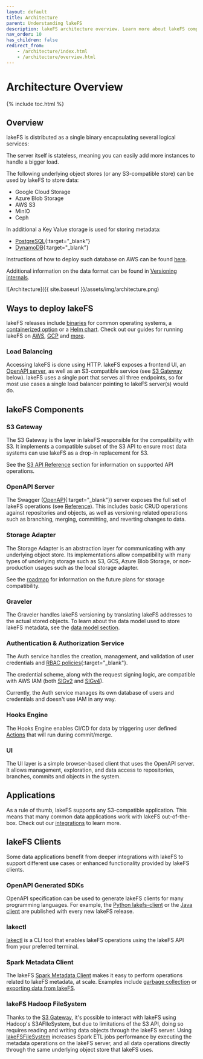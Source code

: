 ```yaml
---
layout: default
title: Architecture
parent: Understanding lakeFS
description: lakeFS architecture overview. Learn more about lakeFS components, including its S3 API gateway.
nav_order: 10
has_children: false
redirect_from:
    - /architecture/index.html
    - /architecture/overview.html
---
```

# Architecture Overview


{% include toc.html %}

## Overview

lakeFS is distributed as a single binary encapsulating several logical services:

The server itself is stateless, meaning you can easily add more instances to handle a bigger load.

The following underlying object stores (or any S3-compatible store) can be used by lakeFS to store data:

- Google Cloud Storage
- Azure Blob Storage
- AWS S3
- MinIO
- Ceph

In additional a Key Value storage is used for storing metadata:

- [PostgreSQL](https://www.postgresql.org/){:target="_blank"}
- [DynamoDB](https://aws.amazon.com/dynamodb/){:target="_blank"}

Instructions of how to deploy such database on AWS can be found [here](../deploy/aws.md#grant-dynamodb-permissions-to-lakefs).

Additional information on the data format can be found in [Versioning internals](../understand/how/versioning-internals.md).


![Architecture]({{ site.baseurl }}/assets/img/architecture.png)

## Ways to deploy lakeFS

lakeFS releases include [binaries](https://github.com/treeverse/lakeFS/releases) for common operating systems, a [containerized option](https://hub.docker.com/r/treeverse/lakefs) or 
a [Helm chart](https://artifacthub.io/packages/helm/lakefs/lakefs).
Check out our guides for running lakeFS on [AWS](../deploy/aws.md), [GCP](../deploy/gcp.md) and [more](../deploy).

### Load Balancing

Accessing lakeFS is done using HTTP.
lakeFS exposes a frontend UI, an [OpenAPI server](#openapi-server), as well as an S3-compatible service (see [S3 Gateway](#s3-gateway) below).
lakeFS uses a single port that serves all three endpoints, so for most use cases a single load balancer pointing
to lakeFS server(s) would do.

## lakeFS Components

### S3 Gateway

The S3 Gateway is the layer in lakeFS responsible for the compatibility with S3. It implements a compatible subset of the S3 API to ensure most data systems can use lakeFS as a drop-in replacement for S3.

See the [S3 API Reference](../reference/s3.md) section for information on supported API operations.

### OpenAPI Server

The Swagger ([OpenAPI](https://swagger.io/docs/specification/basic-structure/){:target="_blank"}) server exposes the full set of lakeFS operations (see [Reference](../reference/api.md)). This includes basic CRUD operations against repositories and objects, as well as versioning related operations such as branching, merging, committing, and reverting changes to data.

### Storage Adapter

The Storage Adapter is an abstraction layer for communicating with any underlying object store. 
Its implementations allow compatibility with many types of underlying storage such as S3, GCS, Azure Blob Storage, or non-production usages such as the local storage adapter.

See the [roadmap](../roadmap.md) for information on the future plans for storage compatibility. 

### Graveler

The Graveler handles lakeFS versioning by translating lakeFS addresses to the actual stored objects.
To learn about the data model used to store lakeFS metadata, see the [data model section](../understand/how/versioning-internals.md).

### Authentication & Authorization Service

The Auth service handles the creation, management, and validation of user credentials and [RBAC policies](https://en.wikipedia.org/wiki/Role-based_access_control){:target="_blank"}.

The credential scheme, along with the request signing logic, are compatible with AWS IAM (both [SIGv2](https://docs.aws.amazon.com/general/latest/gr/signature-version-2.html) and [SIGv4](https://docs.aws.amazon.com/general/latest/gr/signature-version-4.html)).

Currently, the Auth service manages its own database of users and credentials and doesn't use IAM in any way. 

### Hooks Engine

The Hooks Engine enables CI/CD for data by triggering user defined [Actions](../use_cases/cicd_for_data.md#using-hooks-as-data-quality-gates) that will run during commit/merge. 

### UI

The UI layer is a simple browser-based client that uses the OpenAPI server. It allows management, exploration, and data access to repositories, branches, commits and objects in the system.

## Applications

As a rule of thumb, lakeFS supports any S3-compatible application. This means that many common data applications work with lakeFS out-of-the-box.
Check out our [integrations](../integrations) to learn more.

## lakeFS Clients

Some data applications benefit from deeper integrations with lakeFS to support different use cases or enhanced functionality provided by lakeFS clients.

### OpenAPI Generated SDKs

OpenAPI specification can be used to generate lakeFS clients for many programming languages.
For example, the [Python lakefs-client](https://pypi.org/project/lakefs-client/) or the [Java client](https://search.maven.org/artifact/io.lakefs/api-client) are published with every new lakeFS release.

### lakectl

[lakectl](../reference/cli.html) is a CLI tool that enables lakeFS operations using the lakeFS API from your preferred terminal.

### Spark Metadata Client

The lakeFS [Spark Metadata Client](../reference/spark-client.md) makes it easy to perform
operations related to lakeFS metadata, at scale. Examples include [garbage collection](../howto/garbage-collection-index.html) or [exporting data from lakeFS](../howto/export.md).

### lakeFS Hadoop FileSystem

Thanks to the [S3 Gateway](#s3-gateway), it's possible to interact with lakeFS using Hadoop's S3AFIleSystem, 
but due to limitations of the S3 API, doing so requires reading and writing data objects through the lakeFS server.
Using [lakeFSFileSystem](../integrations/spark.md#use-the-lakefs-hadoop-filesystem) increases Spark ETL jobs performance by executing the metadata operations on the lakeFS server,
and all data operations directly through the same underlying object store that lakeFS uses.
